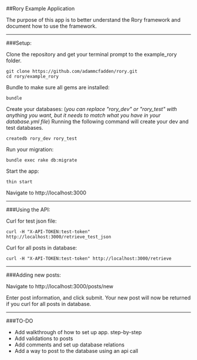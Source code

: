 ##Rory Example Application

The purpose of this app is to better understand the Rory framework and document how to use the framework.
_________
###Setup:

Clone the repository and get your terminal prompt to the example_rory folder.

```
git clone https://github.com/adammcfadden/rory.git
cd rory/example_rory
```
Bundle to make sure all gems are installed:
```
bundle
```

Create your databases: (*you can replace "rory_dev" or "rory_test" with anything you want, but it needs to match what you have in your database.yml file*)
Running the following command will create your dev and test databases.
```
createdb rory_dev rory_test
```
Run your migration:
```
bundle exec rake db:migrate
```
Start the app:

```
thin start
```
Navigate to http://localhost:3000
_________

###Using the API:

Curl for test json file:
 ```
 curl -H "X-API-TOKEN:test-token" http://localhost:3000/retrieve_test_json
 ```

 Curl for all posts in database:
 ```
 curl -H "X-API-TOKEN:test-token" http://localhost:3000/retrieve
 ```
_________
###Adding new posts:

Navigate to http://localhost:3000/posts/new

Enter post information, and click submit. Your new post will now be returned if you curl for all posts in database.

_________
###TO-DO
* Add walkthrough of how to set up app. step-by-step
* Add validations to posts
* Add comments and set up database relations
* Add a way to post to the database using an api call
